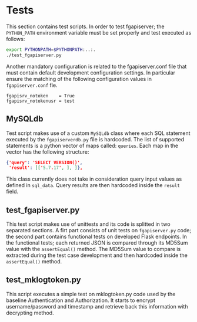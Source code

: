 # Tests
This section contains test scripts.
In order to test fgapiserver; the `PYTHON_PATH` environment variable must be set properly and test executed as follows:
```sh
export PYTHONPATH=$PYTHONPATH:..:.
./test_fgapiserver.py
```
Another mandatory configuration is related to the fgapiserver.conf file that must contain default development configuration settings. In particular ensure the matching of the following configuration values in `fgapiserver.conf` fie.
```
fgapisrv_notoken    = True
fgapisrv_notokenusr = test
```

## MySQLdb
Test script makes use of a custom `MySQLdb` class where each SQL statement executed by the `fgapiserverdb.py` file is hardcoded.
The list of supported statements is a python vector of maps called: `queries`.
Each map in the vector has the following structure:

```json
{'query': 'SELECT VERSION()',
 'result': [['5.7.17', ], ]},
```
This class currently does not take in consideration query input values as defined in `sql_data`. Query results are then hardcoded inside the `result` field.

## test_fgapiserver.py
This test script makes use of unittests and its code is splitted in two separated sections. A firt part consists of unit tests on `fgapiserver.py` code; the second part contains functional tests on developed Flask endpoints.
In the functional tests; each returned JSON is compared through its MD5Sum value with the `assertEqual()` method. The MD5Sum value to compare is extracted during the test case development and then hardcoded inside the `assertEqual()` method.

## test_mklogtoken.py
This script executes a simple test on mklogtoken.py code used by the baseline Authentication and Authorization.
It starts to encrypt username/password and timestamp and retrieve back this information with decrypting method.


